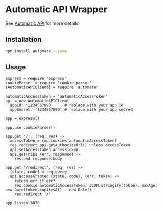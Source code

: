# Automatic API Wrapper

See [Automatic API](https://www.automatic.com/developer/) for more details.

## Installation

```bash
npm install automate --save
```

## Usage

```coffescript
express = require 'express'
cookieParser = require 'cookie-parser'
{AutomaticAPIClient} = require 'automate'

automaticAccessToken = 'automaticAccessToken'
api = new AutomaticAPIClient
  appId: '1234567890'     # replace with your app id
  appSecret: '1234567890' # replace with your app secred

app = express()

app.use cookieParser()

app.get '/', (req, res) ->
  accessToken = req.cookies[automaticAccessToken]
  res.redirect api.getAuthorizeUrl() unless accessToken
  api.setAccessToken accessToken
  api.getTrips (err, response) ->
    res.end response.body

app.get '/redirect', (req, res) ->
  {state, code} = req.query
  api.accessGranted {state, code}, (err, token) ->
    return err if err?
    res.cookie automaticAccessToken, JSON.stringify(token), maxAge: new Date(token.expiresAt) - new Date()
    res.redirect '/'

app.listen 3070
```
